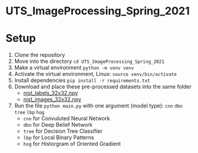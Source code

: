 # UTS_ImageProcessing_Spring_2021

# Setup
1. Clone the repository
2. Move into the directory `cd UTS_ImageProcessing_Spring_2021`
3. Make a virtual environment `python -m venv venv`
4. Activate the virtual environment, Linux: `source venv/bin/activate`
5. Install dependencies `pip install -r requirements.txt`
6. Download and place these pre-processed datasets into the same folder
    - [nist_labels_32x32.npy](https://drive.google.com/file/d/1IShRUWZBsqUVaXeCvRtw-vaygkl-fS4u/view?usp=sharing)
    - [nist_images_32x32.npy](https://drive.google.com/file/d/1G0I4A44psw2PsP_zzQBYikSoFSEmjz4f/view?usp=sharing)
7. Run the file `python main.py` with one argument (model type): `cnn` `dbn` `tree` `lbp` `hog`
    - `cnn` for Convuluted Neural Network
    - `dbn` for Deep Belief Network
    - `tree` for Decision Tree Classifier
    - `lbp` for Local Binary Patterns
    - `hog` for Historgram of Oriented Gradient